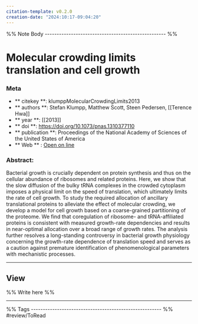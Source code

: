 ```yaml
---
citation-template: v0.2.0
creation-date: "2024:10:17-09:04:20"
---
```


%% Note Body --------------------------------------------------- %%
# Molecular crowding limits translation and cell growth

### Meta
- ** citekey **: klumppMolecularCrowdingLimits2013
- ** authors **: Stefan Klumpp, Matthew Scott, Steen Pedersen, [[Terence Hwa]]
- ** year **: [[2013]]
- ** doi **: https://doi.org/10.1073/pnas.1310377110
- ** publication **: Proceedings of the National Academy of Sciences of the United States of America
- ** Web ** : [Open on line]()


### Abstract:
Bacterial growth is crucially dependent on protein synthesis and thus on the cellular abundance of ribosomes and related proteins. Here, we show that the slow diffusion of the bulky tRNA complexes in the crowded cytoplasm imposes a physical limit on the speed of translation, which ultimately limits the rate of cell growth. To study the required allocation of ancillary translational proteins to alleviate the effect of molecular crowding, we develop a model for cell growth based on a coarse-grained partitioning of the proteome. We find that coregulation of ribosome- and tRNA-affiliated proteins is consistent with measured growth-rate dependencies and results in near-optimal allocation over a broad range of growth rates. The analysis further resolves a long-standing controversy in bacterial growth physiology concerning the growth-rate dependence of translation speed and serves as a caution against premature identification of phenomenological parameters with mechanistic processes.

___

## View

%% Write here %%





___
%% Tags  ------------------------------------------------------- %%
#review/ToRead

